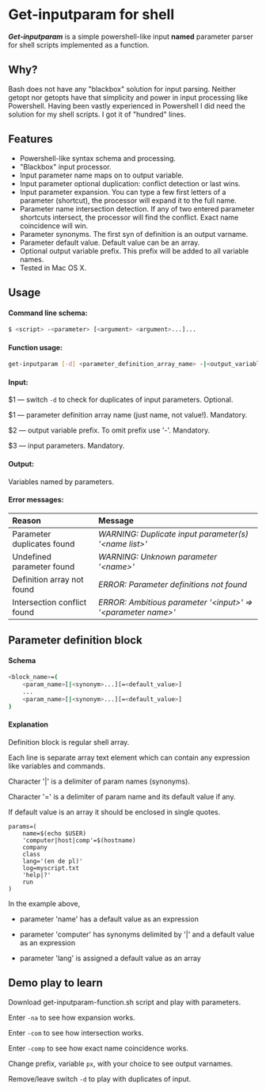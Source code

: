# Get-inputparam for shell

***Get-inputparam*** is a simple powershell-like input **named** parameter parser for shell scripts implemented as a function.

## Why?
Bash does not have any "blackbox" solution for input parsing. Neither getopt nor getopts have that simplicity and power in input processing like Powershell. Having been vastly experienced in Powershell I did need the solution for my shell scripts. I got it of "hundred" lines.

## Features
* Powershell-like syntax schema and processing.
* "Blackbox" input processor.
* Input parameter name maps on to output variable.
* Input parameter optional duplication: conflict detection or last wins.
* Input parameter expansion. You can type a few first letters of a parameter (shortcut), the processor will expand it to the full name.
* Parameter name intersection detection. If any of two entered parameter shortcuts intersect, the processor will find the conflict. Exact name coincidence will win.
* Parameter synonyms. The first syn of definition is an output varname.
* Parameter default value. Default value can be an array.
* Optional output variable prefix. This prefix will be added to all variable names.
* Tested in Mac OS X.

## Usage
#### Command line schema: 
```sh
$ <script> -<parameter> [<argument> <argument>...]...
```
#### Function usage:
```sh
get-inputparam [-d] <parameter_definition_array_name> -|<output_variable_prefix> "{@}"
```
#### Input:
$1 — switch `-d` to check for duplicates of input parameters. Optional.

$1 — parameter definition array name (just name, not value!). Mandatory.

$2 — output variable prefix. To omit prefix use '-'. Mandatory.

$3 — input parameters. Mandatory. 
#### Output: 
Variables named by parameters.
#### Error messages:
| Reason | Message |
|:-------|:--------|
| Parameter duplicates found | *WARNING: Duplicate input parameter(s) '\<name list\>'* |
| Undefined parameter found | *WARNING: Unknown parameter '\<name\>'* |
| Definition array not found | *ERROR: Parameter definitions not found* |
| Intersection conflict found | *ERROR: Ambitious parameter '\<input\>' =\> '\<parameter name\>'* |

## Parameter definition block
#### Schema
```sh
<block_name>=(
	<param_name>[|<synonym>...][=<default_value>]
	...
	<param_name>[|<synonym>...][=<default_value>]
) 
```

#### Explanation

Definition block is regular shell array.

Each line is separate array text element which can contain any expression like variables and commands.

Character '|' is a delimiter of param names (synonyms).

Character '=' is a delimiter of param name and its default value if any.

If default value is an array it should be enclosed in single quotes.

```
params=(
    name=$(echo $USER)
    'computer|host|comp'=$(hostname)
    company
    class
    lang='(en de pl)'
    log=myscript.txt
    'help|?'
    run
)
```
In the example above,

* parameter 'name' has a default value as an expression

* parameter 'computer' has synonyms delimited by '|' and a default value as an expression

* parameter 'lang' is assigned a default value as an array

## Demo play to learn
Download get-inputparam-function.sh script and play with parameters.

Enter `-na` to see how expansion works.

Enter `-com` to see how intersection works.

Enter `-comp` to see how exact name coincidence works.

Change prefix, variable `px`, with your choice to see output varnames.

Remove/leave switch `-d` to play with duplicates of input.
